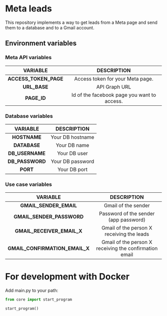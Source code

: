 # Meta leads
This repository implements a way to get leads from a Meta page and send them to a database and to a Gmail account.
## Environment variables
### Meta API variables
|VARIABLE|                 DESCRIPTION                 |
|:-:|:-------------------------------------------:|
|**ACCESS_TOKEN_PAGE**|      Access token for your Meta page.       |
|**URL_BASE**|                API Graph URL                |
|**PAGE_ID**| Id of the facebook page you want to access. |
### Database variables
|       VARIABLE        |                 DESCRIPTION                 |
|:---------------------:|:-------------------------------------------:|
|     **HOSTNAME**      |              Your DB hostname               |
|     **DATABASE**      |              Your DB name                  |
|    **DB_USERNAME**    |                  Your DB user                  |
|    **DB_PASSWORD**    |              Your DB password               |
|       **PORT**        |                  Your DB port                  |
### Use case variables
|          VARIABLE          |                      DESCRIPTION                       |
|:--------------------------:|:------------------------------------------------------:|
|   **GMAIL_SENDER_EMAIL**   |                  Gmail of the sender                   |
| **GMAIL_SENDER_PASSWORD**  |         Password of the sender (app password)          |
| **GMAIL_RECEIVER_EMAIL_X** |       Gmail of the person X receiving the leads        |
|**GMAIL_CONFIRMATION_EMAIL_X**| Gmail of the person X receiving the confirmation email |

# For development with Docker
Add main.py to your path:
```py
from core import start_program

start_program()
```
